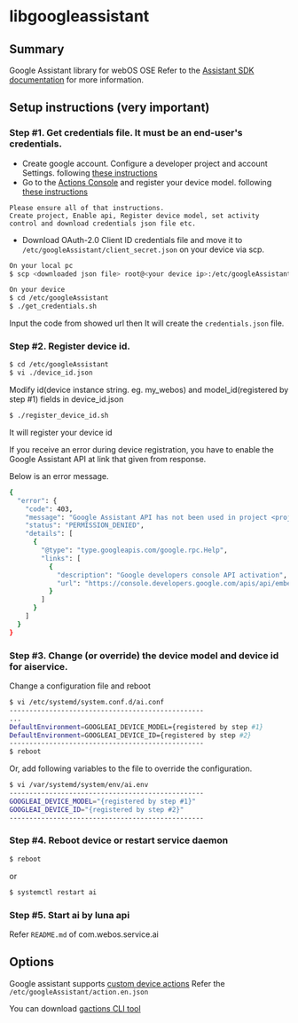 # libgoogleassistant

## Summary

Google Assistant library for webOS OSE
Refer to the [Assistant SDK documentation](https://developers.google.com/assistant/sdk/) for more information.

## Setup instructions (very important)

### Step #1. Get credentials file. It must be an end-user's credentials.

* Create google account. Configure a developer project and account Settings. following [these instructions](https://developers.google.com/assistant/sdk/guides/service/python/embed/config-dev-project-and-account)
* Go to the [Actions Console](https://console.actions.google.com/) and register your device model. following [these instructions](https://developers.google.com/assistant/sdk/guides/service/python/embed/register-device)
```
Please ensure all of that instructions.
Create project, Enable api, Register device model, set activity control and download credentials json file etc.
```
* Download OAuth-2.0 Client ID credentials file and move it to ``/etc/googleAssistant/client_secret.json`` on your device via scp.
```bash
On your local pc
$ scp <downloaded json file> root@<your device ip>:/etc/googleAssistant/client_secret.json

On your device
$ cd /etc/googleAssistant
$ ./get_credentials.sh
```
Input the code from showed url then It will create the ``credentials.json`` file.


### Step #2. Register device id.

```bash
$ cd /etc/googleAssistant
$ vi ./device_id.json
```
Modify id(device instance string. eg. my_webos) and model_id(registered by step #1) fields in device_id.json

```bash
$ ./register_device_id.sh
```
It will register your device id

If you receive an error during device registration, you have to enable the Google Assistant API at link that given from response. 

Below is an error message.
```bash
{
  "error": {
    "code": 403,
    "message": "Google Assistant API has not been used in project <project No> before or it is disabled. Enable it by visiting https://console.developers.google.com/apis/api/embeddedassistant.googleapis.com/overview?project=<project No> then retry. If you enabled this API recently, wait a few minutes for the action to propagate to our systems and retry.",
    "status": "PERMISSION_DENIED",
    "details": [
      {
        "@type": "type.googleapis.com/google.rpc.Help",
        "links": [
          {
            "description": "Google developers console API activation",
            "url": "https://console.developers.google.com/apis/api/embeddedassistant.googleapis.com/overview?project=<project No>"
          }
        ]
      }
    ]
  }
}
```

### Step #3. Change (or override) the device model and device id for aiservice.

Change a configuration file and reboot
```bash
$ vi /etc/systemd/system.conf.d/ai.conf
-------------------------------------------------
...
DefaultEnvironment=GOOGLEAI_DEVICE_MODEL={registered by step #1}
DefaultEnvironment=GOOGLEAI_DEVICE_ID={registered by step #2}
-------------------------------------------------
$ reboot
```
Or, add following variables to the file to override the configuration.
```bash
$ vi /var/systemd/system/env/ai.env
-------------------------------------------------
GOOGLEAI_DEVICE_MODEL="{registered by step #1}"
GOOGLEAI_DEVICE_ID="{registered by step #2}"
-------------------------------------------------
```

### Step #4. Reboot device or restart service daemon

```bash
$ reboot
```
or
```bash
$ systemctl restart ai
```


### Step #5. Start ai by luna api
Refer ``README.md`` of com.webos.service.ai


## Options

Google assistant supports [custom device actions](https://developers.google.com/assistant/sdk/guides/service/python/extend/custom-actions)
Refer the ``/etc/googleAssistant/action.en.json``

You can download [gactions CLI tool](https://developers.google.com/actions/tools/gactions-cli)

